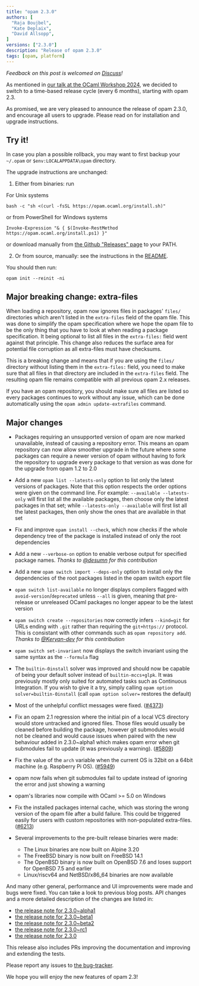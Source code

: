 ```yaml
---
title: "opam 2.3.0"
authors: [
  "Raja Boujbel",
  "Kate Deplaix",
  "David Allsopp",
]
versions: ["2.3.0"]
description: "Release of opam 2.3.0"
tags: [opam, platform]
---
```


_Feedback on this post is welcomed on [Discuss](https://discuss.ocaml.org/t/ann-opam-2-3-0-is-out/15609)!_

As mentioned in [our talk at the OCaml Workshop 2024](https://icfp24.sigplan.org/details/ocaml-2024-papers/10/Opam-2-2-and-beyond),
we decided to switch to a time-based release cycle (every 6 months), starting with opam 2.3.

As promised, we are very pleased to announce the release of opam 2.3.0, and encourage all users to upgrade. Please read on for installation and upgrade instructions.

## Try it!

In case you plan a possible rollback, you may want to first backup your
`~/.opam` or `$env:LOCALAPPDATA\opam` directory.

The upgrade instructions are unchanged:

1. Either from binaries: run

For Unix systems
```
bash -c "sh <(curl -fsSL https://opam.ocaml.org/install.sh)"
```
or from PowerShell for Windows systems
```
Invoke-Expression "& { $(Invoke-RestMethod https://opam.ocaml.org/install.ps1) }"
```
or download manually from [the Github "Releases" page](https://github.com/ocaml/opam/releases/tag/2.3.0) to your PATH.

2. Or from source, manually: see the instructions in the [README](https://github.com/ocaml/opam/tree/2.3.0#compiling-this-repo).


You should then run:
```
opam init --reinit -ni
```

## Major breaking change: extra-files

When loading a repository, opam now ignores files in packages' `files/` directories which aren't listed in the `extra-files` field of the opam file.
This was done to simplify the opam specification where we hope the opam file to be the only thing that you have to look at when reading a package specification. It being optional to list all files in the `extra-files:` field went against that principle. This change also reduces the surface area for potential file corruption as all extra-files must have checksums.

This is a breaking change and means that if you are using the `files/` directory without listing them in the `extra-files:` field, you need to make sure that all files in that directory are included in the `extra-files` field.
The resulting opam file remains compatible with all previous opam 2.x releases.

If you have an opam repository, you should make sure all files are listed so every packages continues to work without any issue, which can be done automatically using the `opam admin update-extrafiles` command.

## Major changes

* Packages requiring an unsupported version of opam are now marked unavailable, instead of causing a repository error. This means an opam repository can now allow smoother upgrade in the future where some packages can require a newer version of opam without having to fork the repository to upgrade every package to that version as was done for the upgrade from opam 1.2 to 2.0

* Add a new `opam list --latests-only` option to list only the latest versions of packages. Note that this option respects the order options were given on the command line. For example: `--available --latests-only` will first list all the available packages, then choose only the latest packages in that set; while `--latests-only --available` will first list all the latest packages, then only show the ones that are available in that set

* Fix and improve `opam install --check`, which now checks if the whole dependency tree of the package is installed instead of only the root dependencies

* Add a new `--verbose-on` option to enable verbose output for specified package names. *Thanks to [@desumn](https://github.com/desumn) for this contribution*

* Add a new `opam switch import --deps-only` option to install only the dependencies of the root packages listed in the opam switch export file

* `opam switch list-available` no longer displays compilers flagged with `avoid-version`/`deprecated` unless `--all` is given, meaning that pre-release or unreleased OCaml packages no longer appear to be the latest version

* `opam switch create --repositories` now correctly infers `--kind=git` for URLs ending with `.git` rather than requiring the `git+https://` protocol. This is consistant with other commands such as `opam repository add`. *Thanks to [@Keryan-dev](https://github.com/Keryan-dev) for this contribution*

* `opam switch set-invariant` now displays the switch invariant using the same syntax as the `--formula` flag

* The `builtin-0install` solver was improved and should now be capable of being your default solver instead of `builtin-mccs+glpk`. It was previously mostly only suited for automated tasks such as Continuous Integration. If you wish to give it a try, simply calling `opam option solver=builtin-0install` (call `opam option solver=` restores the default)

* Most of the unhelpful conflict messages were fixed. ([#4373](https://github.com/ocaml/opam/issues/4373))

* Fix an opam 2.1 regression where the initial pin of a local VCS directory would store untracked and ignored files.
  Those files would usually be cleaned before building the package, however git submodules would not be cleaned and would cause issues when paired with the new behaviour added in 2.3.0\~alpha1 which makes opam error when git submodules fail to update (it was previously a warning). ([#5809](https://github.com/ocaml/opam/issues/5809))

* Fix the value of the `arch` variable when the current OS is 32bit on a 64bit machine (e.g. Raspberry Pi OS). ([#5949](https://github.com/ocaml/opam/issues/5949))

* opam now fails when git submodules fail to update instead of ignoring the error and just showing a warning

* opam's libraries now compile with OCaml >= 5.0 on Windows

* Fix the installed packages internal cache, which was storing the wrong version of the opam file after a build failure.
  This could be triggered easily for users with custom repositories with non-populated extra-files. ([#6213](https://github.com/ocaml/opam/pull/6213))

* Several improvements to the pre-built release binaries were made:
  * The Linux binaries are now built on Alpine 3.20
  * The FreeBSD binary is now built on FreeBSD 14.1
  * The OpenBSD binary is now built on OpenBSD 7.6 and loses support for OpenBSD 7.5 and earlier
  * Linux/riscv64 and NetBSD/x86_64 binaries are now available


And many other general, performance and UI improvements were made and bugs were fixed.
You can take a look to previous blog posts.
API changes and a more detailed description of the changes are listed in:
- [the release note for 2.3.0~alpha1](https://github.com/ocaml/opam/releases/tag/2.3.0-alpha1)
- [the release note for 2.3.0~beta1](https://github.com/ocaml/opam/releases/tag/2.3.0-beta1)
- [the release note for 2.3.0~beta2](https://github.com/ocaml/opam/releases/tag/2.3.0-beta2)
- [the release note for 2.3.0~rc1](https://github.com/ocaml/opam/releases/tag/2.3.0-rc1)
- [the release note for 2.3.0](https://github.com/ocaml/opam/releases/tag/2.3.0)

This release also includes PRs improving the documentation and improving
and extending the tests.


Please report any issues to [the bug-tracker](https://github.com/ocaml/opam/issues).

We hope you will enjoy the new features of opam 2.3!
